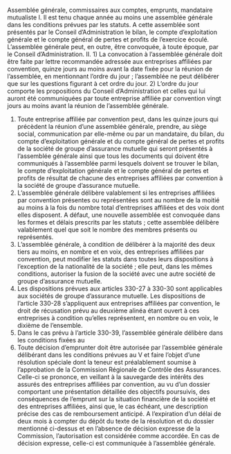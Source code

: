 Assemblée générale, commissaires aux comptes, emprunts, mandataire mutualiste
I. Il est tenu chaque année au moins une assemblée générale dans les conditions prévues par les statuts.
A cette assemblée sont présentés par le Conseil d’Administration le bilan, le compte d’exploitation générale et le compte général de pertes et profits de l’exercice écoulé.
L’assemblée générale peut, en outre, être convoquée, à toute époque, par le Conseil d’Administration.
II. 1) La convocation à l’assemblée générale doit être faite par lettre recommandée adressée aux entreprises affiliées par convention, quinze jours au moins avant la date fixée pour la réunion de l’assemblée, en mentionnant l’ordre du jour ; l’assemblée ne peut délibérer que sur les questions figurant à cet ordre du jour.
2) L’ordre du jour comporte les propositions du Conseil d’Administration et celles qui lui auront été communiquées par toute entreprise affiliée par convention vingt jours au moins avant la réunion de l’assemblée générale.
1.  Toute entreprise affiliée par convention peut, dans les quinze jours qui précèdent la réunion d’une assemblée générale, prendre, au siège social, communication par elle-même ou par un mandataire, du bilan, du compte d’exploitation générale et du compte général de pertes et profits de la société de groupe d’assurance mutuelle qui seront présentés à l’assemblée générale ainsi que tous les documents qui doivent être communiqués à l’assemblée parmi lesquels doivent se trouver le bilan, le compte d’exploitation générale et le compte général de pertes et profits de résultat de chacune des entreprises affiliées par convention à la société de groupe d’assurance mutuelle.
2.  L’assemblée générale délibère valablement si les entreprises affiliées par convention présentes ou représentées sont au nombre de la moitié au moins à la fois du nombre total d’entreprises affiliées et des voix dont elles disposent. A défaut, une nouvelle assemblée est convoquée dans les formes et délais prescrits par les statuts ; cette assemblée délibère valablement quel que soit le nombre des membres présents ou représentés.
3.  L’assemblée générale, à condition de délibérer à la majorité des deux tiers au moins, en nombre et en voix, des entreprises affiliées par convention, peut modifier les statuts dans toutes leurs dispositions à l’exception de la nationalité de la société ; elle peut, dans les mêmes conditions, autoriser la fusion de la société avec une autre société de groupe d’assurance mutuelle.
4.  Les dispositions prévues aux articles 330-27 à 330-30 sont applicables aux sociétés de groupe d’assurance mutuelle. Les dispositions de l’article 330-28 s’appliquent aux entreprises affiliées par convention, le droit de récusation prévu au deuxième alinéa étant ouvert à ces entreprises à condition qu’elles représentent, en nombre ou en voix, le dixième de l’ensemble.
5.  Dans le cas prévu à l’article 330-39, l’assemblée générale délibère dans les conditions fixées au
6.  Toute décision d’emprunter doit être autorisée par l’assemblée générale délibérant dans les conditions prévues au V et faire l’objet d’une résolution spéciale dont la teneur est préalablement soumise à l’approbation de la Commission Régionale de Contrôle des Assurances. Celle-ci se prononce, en veillant à la sauvegarde des intérêts des assurés des entreprises affiliées par convention, au vu d’un dossier comportant une présentation détaillée des objectifs poursuivis, des conséquences de l’emprunt sur la situation financière de la société et des entreprises affiliées, ainsi que, le cas échéant, une description précise des cas de remboursement anticipé. A l’expiration d’un délai de deux mois à compter du dépôt du texte de la résolution et du dossier mentionné ci-dessus et en l’absence de décision expresse de la Commission, l’autorisation est considérée comme accordée. En cas de décision expresse, celle-ci est communiquée à l’assemblée générale.